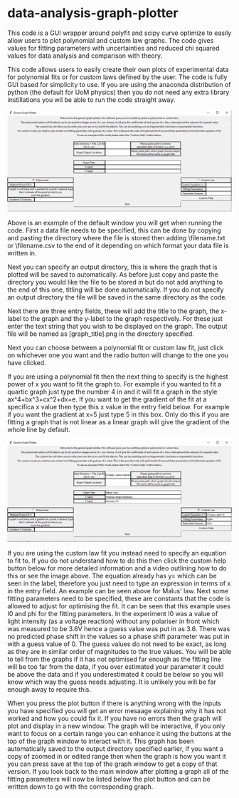 # data-analysis-graph-plotter
This code is a GUI wrapper around polyfit and scipy curve optimize to easily allow users to plot polynomial and custom law graphs. The code gives values for fitting parameters with uncertainties and reduced chi squared values for data analysis and comparison with theory.

This code allows users to easily create their own plots of experimental data for polynomial fits or for custom laws defined by the user. The code is fully GUI based for simplicity to use. If you are using the anaconda distribution of python (the default for UoM physics) then you do not need any extra library instillations you wil be able to run the code straight away.

![Image of UI](https://raw.githubusercontent.com/utting98/data-analysis-graph-plotter/master/ExampleImage.png)

Above is an example of the default window you will get when running the code. First a data file needs to be specified, this can be done by copying and pasting the directory where the file is stored then adding \filename.txt or \filename.csv to the end of it depending on which format your data file is written in.

Next you can specify an output directory, this is where the graph that is plotted will be saved to automatically. As before just copy and paste the directory you would like the file to be stored in but do not add anything to the end of this one, titling will be done automatically. If you do not specify an output directory the file will be saved in the same directory as the code.

Next there are three entry fields, these will add the title to the graph, the x-label to the graph and the y-label to the graph respectively. For these just enter the text string that you wish to be displayed on the graph. The output file will be named as [graph_title].png in the directory specified.

Next you can choose between a polynomial fit or custom law fit, just click on whichever one you want and the radio button will change to the one you have clicked.

If you are using a polynomial fit then the next thing to specify is the highest power of x you want to fit the graph to. For example if you wanted to fit a quartic graph just type the number 4 in and it will fit a graph in the style ax^4+bx^3+cx^2+dx+e. If you want to get the gradient of the fit at a specifica x value then type this x value in the entry field below. For example if you want the gradient at x=5 just type 5 in this box. Only do this if you are fitting a graph that is not linear as a linear graph will give the gradient of the whole line by default.

![Custom Formatting](https://raw.githubusercontent.com/utting98/data-analysis-graph-plotter/master/CustomExampleImage.png)

If you are using the custom law fit you instead need to specify an equation to fit to. If you do not understand how to do this then click the custom help button below for more detailed information and a video outlining how to do this or see the image above. The equation  already has y= which can be seen in the label, therefore you just need to type an expression in terms of x in the entry field. An example can be seen above for Malus' law. Next some fitting parameters need to be specified, these are constants that the code is allowed to adjust for optimising the fit. It can be seen that this example uses I0 and phi for the fitting parameters. In the experiment I0 was a value of light intensity (as a voltage reaction) without any polariser in front which was measured to be 3.6V hence a guess value was put in as 3.6. There was no predicted phase shift in the values so a phase shift parameter was put in with a guess value of 0. The guess values do not need to be exact, as long as they are in similar order of magnitudes to the true values. You will be able to tell from the graphs if it has not optimised far enough as the fitting line will be too far from the data, if you over estimated your parameter it could be above the data and if you underestimated it could be below so you will know which way the guess needs adjusting. It is unlikely you will be far enough away to require this.

When you press the plot button if there is anything wrong with the inputs you have specified you will get an error mesaage explaining why it has not worked and how you could fix it. If you have no errors then the graph will plot and display in a new window. The graph will be interactive, if you only want to focus on a certain range you can enhance it using the buttons at the top of the graph window to interact with it. This graph has been automatically saved to the output directory specified earlier, if you want a copy of zoomed in or edited range then when the graph is how you want it you can press save at the top of the graph window to get a copy of that version. If you look back to the main window after plotting a graph all of the fitting parameters will now be listed below the plot button and can be written down to go with the corresponding graph.
